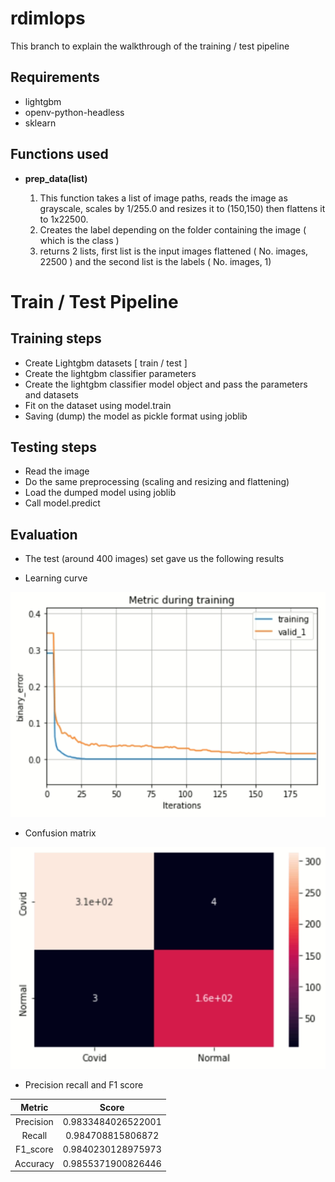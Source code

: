 # rdimlops

This branch to explain the walkthrough of the training / test pipeline


## Requirements
- lightgbm
- openv-python-headless
- sklearn

## Functions used

- **prep_data(list)**

  1. This function takes a list of image paths, reads the image as grayscale, scales by 1/255.0 and resizes it to (150,150) then flattens it to 1x22500. 
  2. Creates the label depending on the folder containing the image ( which is the class )
  3. returns 2 lists, first list is the input images flattened ( No. images, 22500 ) and the second list is the labels ( No. images, 1)


# Train / Test Pipeline

## Training steps

- Create Lightgbm datasets [ train / test ]
- Create the lightgbm classifier parameters
- Create the lightgbm classifier model object and pass the parameters and datasets
- Fit on the dataset using model.train
- Saving (dump) the model as pickle format using joblib

## Testing steps
- Read the image
- Do the same preprocessing (scaling and resizing and flattening)
- Load the dumped model using joblib
- Call model.predict

## Evaluation 
- The test (around 400 images) set gave us the following results

- Learning curve

![alt text](https://github.com/A-Raafat/rdimlops/blob/Train_Test/traininerror.png)

- Confusion matrix

![alt text](https://github.com/A-Raafat/rdimlops/blob/Train_Test/cm2.png)

- Precision recall and F1 score

|Metric| Score |
|:----:|:-----:|
|Precision|0.9833484026522001|
|Recall|0.984708815806872|
|F1_score|0.9840230128975973|
|Accuracy|0.9855371900826446|
